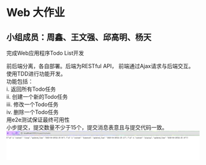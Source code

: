 # Web 大作业

## 小组成员：周鑫、王文强、邱高明、杨天

完成Web应用程序Todo List开发  

前后端分离，各自部署。后端为RESTful API， 前端通过Ajax请求与后端交互。  
使用TDD进行功能开发。  
功能包括：  
i. 返回所有Todo任务  
ii. 创建一个新的Todo任务  
iii. 修改一个Todo任务  
iv. 删除一个Todo任务  
用e2e测试保证最终可用性  
小步提交，提交数量不少于15个，提交消息表意且与提交代码一致。  
![Image text](https://github.com/bjmxyt/XJTU_web_TodoList/blob/master/%E8%BF%90%E8%A1%8C%E7%BB%93%E6%9E%9C%E6%88%AA%E5%9B%BE/%E5%90%8E%E7%AB%AF%E8%BF%90%E8%A1%8C%E6%88%AA%E5%9B%BE.png)
